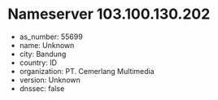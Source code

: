 # Nameserver 103.100.130.202

* as_number: 55699
* name: Unknown
* city: Bandung
* country: ID
* organization: PT. Cemerlang Multimedia
* version: Unknown
* dnssec: false
